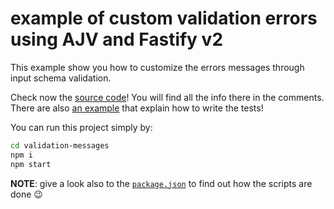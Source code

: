 # example of custom validation errors using AJV and Fastify v2

This example show you how to customize the errors messages through input schema validation.

Check now the [source code](./custom-errors-messages.js)! You will find all the info there in the comments.
There are also [an example](./custom-errors-messages.test.js) that explain how to write the tests!

You can run this project simply by:

```sh
cd validation-messages
npm i
npm start
```

**NOTE**: give a look also to the [`package.json`](./package.json) to find out how the scripts are done 😉

